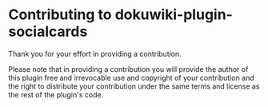 # Contributing to dokuwiki-plugin-socialcards

Thank you for your effort in providing a contribution.

Please note that in providing a contribution you will provide the author of this plugin free and irrevocable use 
and copyright of your contribution and the right to distribute your contribution under the same terms and license
as the rest of the plugin's code.
